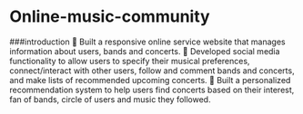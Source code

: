 # Online-music-community
###introduction
 Built a responsive online service website that manages information about users, bands and
concerts.
 Developed social media functionality to allow users to specify their musical preferences, connect/interact with other users, follow and comment bands and concerts, and make lists of
recommended upcoming concerts.
 Built a personalized recommendation system to help users find concerts based on their interest, fan of bands, circle of users and music they followed.
